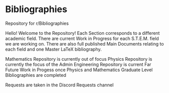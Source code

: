 # Bibliographies

Repository for r/Bibliographies

Hello! Welcome to the Repository!
Each Section corresponds to a different academic field.
There are current Work in Progress for each S.T.E.M. field we are working on.
There are also full published Main Documents relating to each field and one Master LaTeX bibliography.

Mathematics Repository is currently out of focus
Physics Repository is currently the focus of the Admin
Engineering Repository is current Far Future Work in Progess once Physics and Mathematics Graduate Level Bibliographies are completed

Requests are taken in the Discord Requests channel

